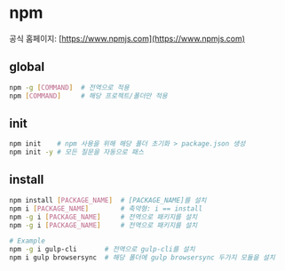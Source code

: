 # npm

공식 홈페이지: [https://www.npmjs.com](https://www.npmjs.com)

## global

``` sh
npm -g [COMMAND]  # 전역으로 적용
npm [COMMAND]     # 해당 프로젝트/폴더만 적용
```

## init

``` sh
npm init    # npm 사용을 위해 해당 폴더 초기화 > package.json 생성
npm init -y # 모든 질문을 자동으로 패스
```

## install

``` sh
npm install [PACKAGE_NAME]  # [PACKAGE_NAME]를 설치
npm i [PACKAGE_NAME]        # 축약형: i == install
npm -g i [PACKAGE_NAME]     # 전역으로 패키지를 설치
npm -g i [PACKAGE_NAME]     # 전역으로 패키지를 설치

# Example
npm -g i gulp-cli       # 전역으로 gulp-cli를 설치
npm i gulp browsersync  # 해당 폴더에 gulp browsersync 두가지 모듈을 설치
```


